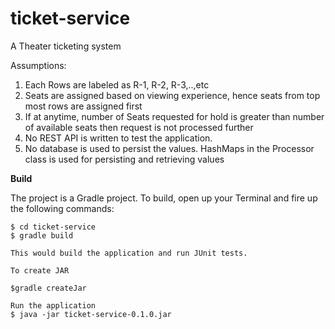 # ticket-service
A Theater ticketing system 

Assumptions:

1. Each Rows are labeled as R-1, R-2, R-3,..,etc
2. Seats are assigned based on viewing experience, hence seats from top most rows are assigned first
3. If at anytime, number of Seats requested for hold is greater than number of available seats then request is not processed further
4. No REST API is written to test the application.
5. No database is used to persist the values. HashMaps in the Processor class is used for persisting and retrieving values


**Build**

The project is a Gradle project. To build, open up your Terminal and fire up the following commands:
```shell
$ cd ticket-service
$ gradle build

This would build the application and run JUnit tests. 

To create JAR

$gradle createJar

Run the application
$ java -jar ticket-service-0.1.0.jar